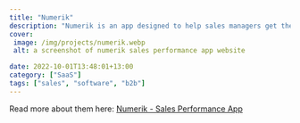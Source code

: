 ```yaml
---
title: "Numerik"
description: "Numerik is an app designed to help sales managers get the best performance from their reps."
cover: 
 image: /img/projects/numerik.webp
 alt: a screenshot of numerik sales performance app website 

date: 2022-10-01T13:48:01+13:00
category: ["SaaS"]
tags: ["sales", "software", "b2b"]
---
```


Read more about them here: <a href="https://www.numerik.ly">Numerik - Sales Performance App</a>
